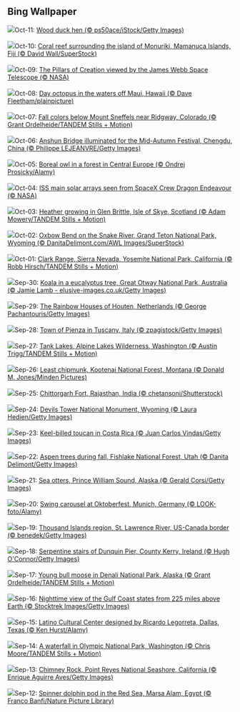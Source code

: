 ## Bing Wallpaper
![](https://www.bing.com/th?id=OHR.WoodDuckHen_EN-US0382439406_1920x1080.jpg&w=1000)Oct-11: [Wood duck hen (© ps50ace/iStock/Getty Images)](https://www.bing.com/th?id=OHR.WoodDuckHen_EN-US0382439406_UHD.jpg)<br><br>
![](https://www.bing.com/th?id=OHR.MonurikiFiji_EN-US0326449622_1920x1080.jpg&w=1000)Oct-10: [Coral reef surrounding the island of Monuriki, Mamanuca Islands, Fiji (© David Wall/SuperStock)](https://www.bing.com/th?id=OHR.MonurikiFiji_EN-US0326449622_UHD.jpg)<br><br>
![](https://www.bing.com/th?id=OHR.WebbPillars_EN-US0251661895_1920x1080.jpg&w=1000)Oct-09: [The Pillars of Creation viewed by the James Webb Space Telescope (© NASA)](https://www.bing.com/th?id=OHR.WebbPillars_EN-US0251661895_UHD.jpg)<br><br>
![](https://www.bing.com/th?id=OHR.OctopusCyanea_EN-US0194861123_1920x1080.jpg&w=1000)Oct-08: [Day octopus in the waters off Maui, Hawaii (© Dave Fleetham/plainpicture)](https://www.bing.com/th?id=OHR.OctopusCyanea_EN-US0194861123_UHD.jpg)<br><br>
![](https://www.bing.com/th?id=OHR.RidgwayAspens_EN-US0136548884_1920x1080.jpg&w=1000)Oct-07: [Fall colors below Mount Sneffels near Ridgway, Colorado (© Grant Ordelheide/TANDEM Stills + Motion)](https://www.bing.com/th?id=OHR.RidgwayAspens_EN-US0136548884_UHD.jpg)<br><br>
![](https://www.bing.com/th?id=OHR.AnshunBridge_EN-US0059795497_1920x1080.jpg&w=1000)Oct-06: [Anshun Bridge illuminated for the Mid-Autumn Festival, Chengdu, China (© Philippe LEJEANVRE/Getty Images)](https://www.bing.com/th?id=OHR.AnshunBridge_EN-US0059795497_UHD.jpg)<br><br>
![](https://www.bing.com/th?id=OHR.TeacherOwl_EN-US9991815804_1920x1080.jpg&w=1000)Oct-05: [Boreal owl in a forest in Central Europe (© Ondrej Prosicky/Alamy)](https://www.bing.com/th?id=OHR.TeacherOwl_EN-US9991815804_UHD.jpg)<br><br>
![](https://www.bing.com/th?id=OHR.DragonEndeavour_EN-US9321246369_1920x1080.jpg&w=1000)Oct-04: [ISS main solar arrays seen from SpaceX Crew Dragon Endeavour (© NASA)](https://www.bing.com/th?id=OHR.DragonEndeavour_EN-US9321246369_UHD.jpg)<br><br>
![](https://www.bing.com/th?id=OHR.SkyeHeather_EN-US9221942108_1920x1080.jpg&w=1000)Oct-03: [Heather growing in Glen Brittle, Isle of Skye, Scotland (© Adam Mowery/TANDEM Stills + Motion)](https://www.bing.com/th?id=OHR.SkyeHeather_EN-US9221942108_UHD.jpg)<br><br>
![](https://www.bing.com/th?id=OHR.OxbowBend_EN-US8471628790_1920x1080.jpg&w=1000)Oct-02: [Oxbow Bend on the Snake River, Grand Teton National Park, Wyoming (© DanitaDelimont.com/AWL Images/SuperStock)](https://www.bing.com/th?id=OHR.OxbowBend_EN-US8471628790_UHD.jpg)<br><br>
![](https://www.bing.com/th?id=OHR.YosemiteClark_EN-US8503376225_1920x1080.jpg&w=1000)Oct-01: [Clark Range, Sierra Nevada, Yosemite National Park, California (© Robb Hirsch/TANDEM Stills + Motion)](https://www.bing.com/th?id=OHR.YosemiteClark_EN-US8503376225_UHD.jpg)<br><br>
![](https://www.bing.com/th?id=OHR.EucalyptusKoala_EN-US8743417111_1920x1080.jpg&w=1000)Sep-30: [Koala in a eucalyptus tree, Great Otway National Park, Australia (© Jamie Lamb - elusive-images.co.uk/Getty Images)](https://www.bing.com/th?id=OHR.EucalyptusKoala_EN-US8743417111_UHD.jpg)<br><br>
![](https://www.bing.com/th?id=OHR.HoutenHouses_EN-US8966537355_1920x1080.jpg&w=1000)Sep-29: [The Rainbow Houses of Houten, Netherlands (© George Pachantouris/Getty Images)](https://www.bing.com/th?id=OHR.HoutenHouses_EN-US8966537355_UHD.jpg)<br><br>
![](https://www.bing.com/th?id=OHR.PienzaItaly_EN-US8831227247_1920x1080.jpg&w=1000)Sep-28: [Town of Pienza in Tuscany, Italy (© zpagistock/Getty Images)](https://www.bing.com/th?id=OHR.PienzaItaly_EN-US8831227247_UHD.jpg)<br><br>
![](https://www.bing.com/th?id=OHR.TankLakes_EN-US9278332978_1920x1080.jpg&w=1000)Sep-27: [Tank Lakes, Alpine Lakes Wilderness, Washington (© Austin Trigg/TANDEM Stills + Motion)](https://www.bing.com/th?id=OHR.TankLakes_EN-US9278332978_UHD.jpg)<br><br>
![](https://www.bing.com/th?id=OHR.AutumnChipmunk_EN-US9248365602_1920x1080.jpg&w=1000)Sep-26: [Least chipmunk, Kootenai National Forest, Montana (© Donald M. Jones/Minden Pictures)](https://www.bing.com/th?id=OHR.AutumnChipmunk_EN-US9248365602_UHD.jpg)<br><br>
![](https://www.bing.com/th?id=OHR.FortChittorgarh_EN-US9184486139_1920x1080.jpg&w=1000)Sep-25: [Chittorgarh Fort, Rajasthan, India (© chetansoni/Shutterstock)](https://www.bing.com/th?id=OHR.FortChittorgarh_EN-US9184486139_UHD.jpg)<br><br>
![](https://www.bing.com/th?id=OHR.BearLodge_EN-US9061134971_1920x1080.jpg&w=1000)Sep-24: [Devils Tower National Monument, Wyoming (© Laura Hedien/Getty Images)](https://www.bing.com/th?id=OHR.BearLodge_EN-US9061134971_UHD.jpg)<br><br>
![](https://www.bing.com/th?id=OHR.ToucanForest_EN-US8319635845_1920x1080.jpg&w=1000)Sep-23: [Keel-billed toucan in Costa Rica (© Juan Carlos Vindas/Getty Images)](https://www.bing.com/th?id=OHR.ToucanForest_EN-US8319635845_UHD.jpg)<br><br>
![](https://www.bing.com/th?id=OHR.AspenEquinox_EN-US8237887036_1920x1080.jpg&w=1000)Sep-22: [Aspen trees during fall, Fishlake National Forest, Utah (© Danita Delimont/Getty Images)](https://www.bing.com/th?id=OHR.AspenEquinox_EN-US8237887036_UHD.jpg)<br><br>
![](https://www.bing.com/th?id=OHR.IceOtters_EN-US7982442590_1920x1080.jpg&w=1000)Sep-21: [Sea otters, Prince William Sound, Alaska (© Gerald Corsi/Getty Images)](https://www.bing.com/th?id=OHR.IceOtters_EN-US7982442590_UHD.jpg)<br><br>
![](https://www.bing.com/th?id=OHR.OktoberfestSwing_EN-US7916182497_1920x1080.jpg&w=1000)Sep-20: [Swing carousel at Oktoberfest, Munich, Germany (© LOOK-foto/Alamy)](https://www.bing.com/th?id=OHR.OktoberfestSwing_EN-US7916182497_UHD.jpg)<br><br>
![](https://www.bing.com/th?id=OHR.ThousandIslands_EN-US7884567746_1920x1080.jpg&w=1000)Sep-19: [Thousand Islands region, St. Lawrence River, US-Canada border (© benedek/Getty Images)](https://www.bing.com/th?id=OHR.ThousandIslands_EN-US7884567746_UHD.jpg)<br><br>
![](https://www.bing.com/th?id=OHR.DunquinIreland_EN-US9846056364_1920x1080.jpg&w=1000)Sep-18: [Serpentine stairs of Dunquin Pier, County Kerry, Ireland (© Hugh O'Connor/Getty Images)](https://www.bing.com/th?id=OHR.DunquinIreland_EN-US9846056364_UHD.jpg)<br><br>
![](https://www.bing.com/th?id=OHR.YoungMoose_EN-US2991221135_1920x1080.jpg&w=1000)Sep-17: [Young bull moose in Denali National Park, Alaska (© Grant Ordelheide/TANDEM Stills + Motion)](https://www.bing.com/th?id=OHR.YoungMoose_EN-US2991221135_UHD.jpg)<br><br>
![](https://www.bing.com/th?id=OHR.OzoneEarth_EN-US9728527733_1920x1080.jpg&w=1000)Sep-16: [Nighttime view of the Gulf Coast states from 225 miles above Earth (© Stocktrek Images/Getty Images)](https://www.bing.com/th?id=OHR.OzoneEarth_EN-US9728527733_UHD.jpg)<br><br>
![](https://www.bing.com/th?id=OHR.DallasLegorreta_EN-US9050675226_1920x1080.jpg&w=1000)Sep-15: [Latino Cultural Center designed by Ricardo Legorreta, Dallas, Texas (© Ken Hurst/Alamy)](https://www.bing.com/th?id=OHR.DallasLegorreta_EN-US9050675226_UHD.jpg)<br><br>
![](https://www.bing.com/th?id=OHR.HohWaterfall_EN-US9003533736_1920x1080.jpg&w=1000)Sep-14: [A waterfall in Olympic National Park, Washington (© Chris Moore/TANDEM Stills + Motion)](https://www.bing.com/th?id=OHR.HohWaterfall_EN-US9003533736_UHD.jpg)<br><br>
![](https://www.bing.com/th?id=OHR.PointReyesSeashore_EN-US8949381326_1920x1080.jpg&w=1000)Sep-13: [Chimney Rock, Point Reyes National Seashore, California (© Enrique Aguirre Aves/Getty Images)](https://www.bing.com/th?id=OHR.PointReyesSeashore_EN-US8949381326_UHD.jpg)<br><br>
![](https://www.bing.com/th?id=OHR.SpinnerDolphins_EN-US8860882818_1920x1080.jpg&w=1000)Sep-12: [Spinner dolphin pod in the Red Sea, Marsa Alam, Egypt (© Franco Banfi/Nature Picture Library)](https://www.bing.com/th?id=OHR.SpinnerDolphins_EN-US8860882818_UHD.jpg)<br><br>
